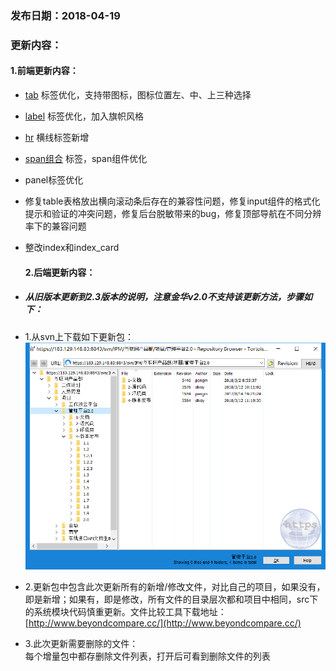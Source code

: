 ### 发布日期：2018-04-19

### 更新内容：

#### 1.前端更新内容：

* [tab](/ji-ben-biao-dan-kong-jian/zi-tab-biao-qian-zu-3010-shi-3011.md)
标签优化，支持带图标，图标位置左、中、上三种选择
* [label](/ji-ben-biao-dan-kong-jian/labelbiao-qian-3010-shi-3011.md)
标签优化，加入旗帜风格
* [hr](/ji-ben-biao-dan-kong-jian/hrbiao-qian.md)
横线标签新增
* [span组合](/ji-ben-biao-dan-kong-jian/spantable-he-span-tr-he-span-td-biao-qian-3010-2-3.md)
标签，span组件优化
* panel标签优化
* 修复table表格放出横向滚动条后存在的兼容性问题，修复input组件的格式化提示和验证的冲突问题，修复后台脱敏带来的bug，修复顶部导航在不同分辨率下的兼容问题
* 整改index和index_card
  #### 2.后端更新内容：

* ##### 从旧版本更新到2.3版本的说明，注意金华v2.0不支持该更新方法，步骤如下：
* 1.从svn上下载如下更新包：  
  ![](/assets/v2.0-1.png)
* 2.更新包中包含此次更新所有的新增/修改文件，对比自己的项目，如果没有，即是新增；如果有，即是修改，所有文件的目录层次都和项目中相同，src下的系统模块代码慎重更新。文件比较工具下载地址：[http://www.beyondcompare.cc/](http://www.beyondcompare.cc/)

* 3.此次更新需要删除的文件：  
  每个增量包中都存删除文件列表，打开后可看到删除文件的列表




